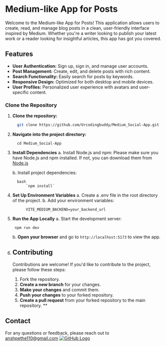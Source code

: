 
 
# Medium-like App for Posts

Welcome to the Medium-like App for Posts! This application allows users to create, read, and manage blog posts in a clean, user-friendly interface inspired by Medium. Whether you're a writer looking to publish your latest work or a reader looking for insightful articles, this app has got you covered.

## Features

- **User Authentication:** Sign up, sign in, and manage user accounts.
- **Post Management:** Create, edit, and delete posts with rich content.
- **Search Functionality:** Easily search for posts by keywords.
- **Responsive Design:** Optimized for both desktop and mobile devices.
- **User Profiles:** Personalized user experience with avatars and user-specific content.

### Clone the Repository

1. **Clone the repository:**

   ```bash
	 git clone https://github.com/Urcodingbuddy/Medium_Social-App.git

2. **Navigate into the project directory:**  

         cd Medium_Social-App

   
3.   **Install Dependencies**
      a. Install Node.js and npm: Please make sure you have Node.js and npm installed. If not, you can download them from [Node.js](https://nodejs.org/en)

      b. Install project dependencies:
			
           bash
			   `npm install`

4. **Set Up Environment Variables**
     a. Create a .env file in the root directory of the project.
     b. Add your environment variables:
		

		     VITE_MEDIUM_BACKEND=your_backend_url


5. **Run the App Locally**
		a. Start the development server: 
			
	    npm run dev

	b. **Open your browser** and go to `http://localhost:5173` to view the app.
			


6. ## Contributing

	Contributions are welcome! If you'd like to contribute to the project, please follow these steps:
	1. Fork the repository.
	2. **Create a new branch** for your changes.
	3. **Make your changes** and commit them.
	4. **Push your changes** to your forked repository.
	5. **Create a pull request** from your forked repository to the main repository.
**

## Contact

For any questions or feedback, please reach out to anshpethe110@gmail.com 
[![GitHub Logo](https://github.githubassets.com/images/modules/logos_page/GitHub-Mark.png)](https://github.com)
